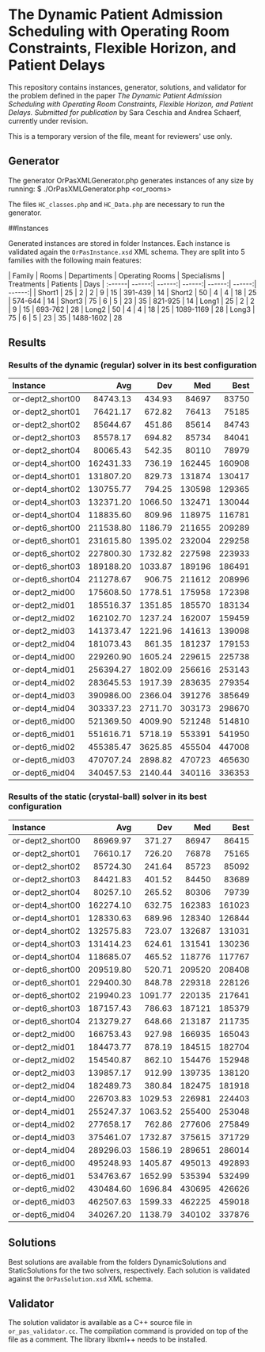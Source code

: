 # The Dynamic Patient Admission Scheduling with Operating Room Constraints, Flexible Horizon, and Patient Delays

This repository contains instances, generator, solutions, and validator for the problem defined in the paper *The Dynamic Patient Admission Scheduling with Operating Room Constraints, Flexible Horizon, and Patient Delays. Submitted for publication* by Sara Ceschia and Andrea Schaerf, currently under revision. 

This is a temporary version of the file, meant for reviewers' use only.

## Generator

The generator OrPasXMLGenerator.php generates instances of any size by running:
    $ ./OrPasXMLGenerator.php <departments> <rooms> <features> <patients> <days> <or_rooms>

The files `HC_classes.php` and `HC_Data.php` are necessary to run the generator.

##Instances

Generated instances are stored in folder Instances. Each instance is validated again the `OrPasInstance.xsd` XML schema. 
They are split into 5 families with the following main features:

| Family | Rooms | Departiments | Operating Rooms | Specialisms | Treatments | Patients | Days
| :------| ------:| ------:| ------:| ------:| ------:| ------:| 
| Short1 | 25 | 2 | 2 | 9 | 15 | 391-439 | 14
| Short2 | 50 | 4 | 4 | 18 | 25 | 574-644 | 14
| Short3 | 75 | 6 | 5 | 23 | 35 | 821-925 | 14
| Long1 | 25 | 2 | 2 | 9 | 15 | 693-762 | 28
| Long2 | 50 | 4 | 4 | 18 | 25 | 1089-1169 | 28
| Long3 | 75 | 6 | 5 | 23 | 35 | 1488-1602 | 28

## Results

### Results of the dynamic (regular) solver in its best configuration


| Instance | Avg     | Dev     | Med     | Best    
| :--------  | ---:|  ---:|  ---:|  ----: | 
| or-dept2_short00 | 84743.13 | 434.93 | 84697	| 83750	
| or-dept2_short01 | 76421.17 | 672.82 | 76413	| 75185	
| or-dept2_short02 | 85644.67  | 451.86 | 85614	| 84743	
| or-dept2_short03 | 85578.17  | 694.82 | 85734	| 84041	
| or-dept2_short04 | 80065.43  |  542.35 | 80110 | 78979	
| or-dept4_short00 | 162431.33  | 736.19 | 162445 | 160908	
| or-dept4_short01 | 131807.20 | 829.73 | 131874 | 130417	
| or-dept4_short02 | 130755.77 | 794.25 | 130598 | 129365	
| or-dept4_short03 | 132371.20 | 1066.50 | 132471 | 130044	
| or-dept4_short04 | 118835.60 | 809.96 | 118975 | 116781	
| or-dept6_short00 | 211538.80 | 1186.79 | 211655 | 209289	
| or-dept6_short01 | 231615.80 | 1395.02 | 232004 | 229258	
| or-dept6_short02 | 227800.30 | 1732.82 | 227598 | 223933	
| or-dept6_short03 | 189188.20 | 1033.87 | 189196 | 186491	
| or-dept6_short04 | 211278.67 | 906.75 | 211612 | 208996	
| or-dept2_mid00 | 175608.50 | 1778.51 | 175958 | 172398	
| or-dept2_mid01 | 185516.37 | 1351.85 | 185570 | 183134	
| or-dept2_mid02 | 162102.70 | 1237.24 | 162007 | 159459	
| or-dept2_mid03 | 141373.47 | 1221.96 | 141613 | 139098	
| or-dept2_mid04 | 181073.43 | 861.35 | 181237 | 179153	
| or-dept4_mid00 | 229260.90 | 1605.24 | 229615 | 225738	
| or-dept4_mid01 | 256394.27 | 1802.09 | 256616 | 253143	
| or-dept4_mid02 | 283645.53 | 1917.39 | 283635 | 279354	
| or-dept4_mid03 | 390986.00 | 2366.04 | 391276 | 385649	
| or-dept4_mid04 | 303337.23 | 2711.70 | 303173 | 298670	
| or-dept6_mid00 | 521369.50 | 4009.90 | 521248 | 514810	
| or-dept6_mid01 | 551616.71 | 5718.19 | 553391 | 541950	
| or-dept6_mid02 | 455385.47 | 3625.85 | 455504 | 447008	
| or-dept6_mid03 | 470707.24 | 2898.82 | 470723 | 465630	
| or-dept6_mid04 | 340457.53 | 2140.44 | 340116 | 336353	


### Results of the static (crystal-ball) solver in its best configuration

| Instance | Avg     | Dev     | Med     | Best    
| :--------  | ---:|  ---:|  ---:|  ----: | 
| or-dept2_short00 | 86969.97 | 371.27	 | 86947 | 86415
| or-dept2_short01 | 76610.17 | 726.20	 | 76878 | 75165
| or-dept2_short02 | 85724.30 | 241.64	 | 85723 | 85092
| or-dept2_short03 | 84421.83 | 401.52	 | 84450 | 83689
| or-dept2_short04 | 80257.10 | 265.52	 | 80306 | 79739
| or-dept4_short00 | 162274.10 | 632.75 | 162383 | 161023
| or-dept4_short01 | 128330.63 | 689.96 | 128340 | 126844
| or-dept4_short02 | 132575.83 | 723.07 | 132687 | 131031
| or-dept4_short03 | 131414.23 | 624.61 | 131541 | 130236
| or-dept4_short04 | 118685.07 | 465.52 | 118776 | 117767
| or-dept6_short00 | 209519.80 | 520.71 | 209520 | 208408
| or-dept6_short01 | 229400.30 | 848.78 | 229318 | 228126
| or-dept6_short02 | 219940.23 | 1091.77 | 220135 | 217641
| or-dept6_short03 | 187157.43 | 786.63 | 187121 | 185379
| or-dept6_short04 | 213279.27 | 648.66 | 213187 | 211735
| or-dept2_mid00 | 166753.43 | 927.98 | 166935 | 165043
| or-dept2_mid01 | 184473.77 | 878.19 | 184515 | 182704
| or-dept2_mid02 | 154540.87 | 862.10 | 154476 | 152948
| or-dept2_mid03 | 139857.17 | 912.99 | 139735 | 138120
| or-dept2_mid04 | 182489.73 | 380.84 | 182475 | 181918
| or-dept4_mid00 | 226703.83 | 1029.53 | 226981 | 224403
| or-dept4_mid01 | 255247.37 | 1063.52 | 255400 | 253048
| or-dept4_mid02 | 277658.17 | 762.86 | 277606 | 275849
| or-dept4_mid03 | 375461.07 | 1732.87 | 375615 | 371729
| or-dept4_mid04 | 289296.03 | 1586.19 | 289651 | 286014
| or-dept6_mid00 | 495248.93 | 1405.87 | 495013 | 492893
| or-dept6_mid01 | 534763.67 | 1652.99 | 535394 | 532499
| or-dept6_mid02 | 430484.60 | 1696.84 | 430695 | 426626
| or-dept6_mid03 | 462507.63 | 1599.33 | 462225 | 459018
| or-dept6_mid04 | 340267.20 | 1138.79 | 340102 | 337876


## Solutions

Best solutions are available from the folders DynamicSolutions and StaticSolutions for the two solvers, respectively.
Each solution is validated against the `OrPasSolution.xsd` XML schema.

## Validator

The solution validator is available as a C++ source file in `or_pas_validator.cc`. The compilation command is provided on top of the file as a comment. The library libxml++ needs to be installed.